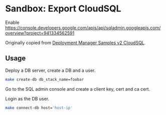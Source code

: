 
# Sandbox: Export CloudSQL

Enable
https://console.developers.google.com/apis/api/sqladmin.googleapis.com/overview?project=941334562591

Originally copied from [Deployment Manager Samples v2 CloudSQL](https://github.com/GoogleCloudPlatform/deploymentmanager-samples/tree/master/examples/v2/cloudsql).

## Usage

Deploy a DB server, create a DB and a user.

```sh
make create-db db_stack_name=foobar
```

Go to the SQL admin console and create a client key, cert and ca cert.

Login as the DB user.

```sh
make connect-db host='host-ip'
```
